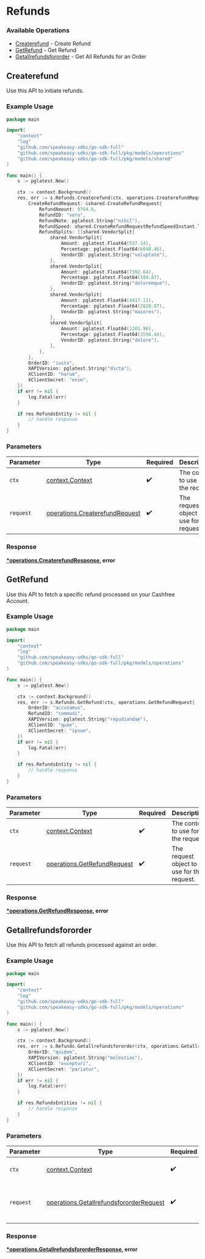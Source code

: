 # Refunds

### Available Operations

* [Createrefund](#createrefund) - Create Refund
* [GetRefund](#getrefund) - Get Refund
* [Getallrefundsfororder](#getallrefundsfororder) - Get All Refunds for an Order

## Createrefund

Use this API to initiate refunds.

### Example Usage

```go
package main

import(
	"context"
	"log"
	"github.com/speakeasy-sdks/go-sdk-full"
	"github.com/speakeasy-sdks/go-sdk-full/pkg/models/operations"
	"github.com/speakeasy-sdks/go-sdk-full/pkg/models/shared"
)

func main() {
    s := pglatest.New()

    ctx := context.Background()
    res, err := s.Refunds.Createrefund(ctx, operations.CreaterefundRequest{
        CreateRefundRequest: &shared.CreateRefundRequest{
            RefundAmount: 9764.6,
            RefundID: "vero",
            RefundNote: pglatest.String("nihil"),
            RefundSpeed: shared.CreateRefundRequestRefundSpeedInstant.ToPointer(),
            RefundSplits: []shared.VendorSplit{
                shared.VendorSplit{
                    Amount: pglatest.Float64(557.14),
                    Percentage: pglatest.Float64(6048.46),
                    VendorID: pglatest.String("voluptate"),
                },
                shared.VendorSplit{
                    Amount: pglatest.Float64(7392.64),
                    Percentage: pglatest.Float64(199.87),
                    VendorID: pglatest.String("doloremque"),
                },
                shared.VendorSplit{
                    Amount: pglatest.Float64(4417.11),
                    Percentage: pglatest.Float64(2828.07),
                    VendorID: pglatest.String("maiores"),
                },
                shared.VendorSplit{
                    Amount: pglatest.Float64(1201.96),
                    Percentage: pglatest.Float64(3594.44),
                    VendorID: pglatest.String("dolore"),
                },
            },
        },
        OrderID: "iusto",
        XAPIVersion: pglatest.String("dicta"),
        XClientID: "harum",
        XClientSecret: "enim",
    })
    if err != nil {
        log.Fatal(err)
    }

    if res.RefundsEntity != nil {
        // handle response
    }
}
```

### Parameters

| Parameter                                                                        | Type                                                                             | Required                                                                         | Description                                                                      |
| -------------------------------------------------------------------------------- | -------------------------------------------------------------------------------- | -------------------------------------------------------------------------------- | -------------------------------------------------------------------------------- |
| `ctx`                                                                            | [context.Context](https://pkg.go.dev/context#Context)                            | :heavy_check_mark:                                                               | The context to use for the request.                                              |
| `request`                                                                        | [operations.CreaterefundRequest](../../models/operations/createrefundrequest.md) | :heavy_check_mark:                                                               | The request object to use for the request.                                       |


### Response

**[*operations.CreaterefundResponse](../../models/operations/createrefundresponse.md), error**


## GetRefund

Use this API to fetch a specific refund processed on your Cashfree Account.

### Example Usage

```go
package main

import(
	"context"
	"log"
	"github.com/speakeasy-sdks/go-sdk-full"
	"github.com/speakeasy-sdks/go-sdk-full/pkg/models/operations"
)

func main() {
    s := pglatest.New()

    ctx := context.Background()
    res, err := s.Refunds.GetRefund(ctx, operations.GetRefundRequest{
        OrderID: "accusamus",
        RefundID: "commodi",
        XAPIVersion: pglatest.String("repudiandae"),
        XClientID: "quae",
        XClientSecret: "ipsum",
    })
    if err != nil {
        log.Fatal(err)
    }

    if res.RefundsEntity != nil {
        // handle response
    }
}
```

### Parameters

| Parameter                                                                  | Type                                                                       | Required                                                                   | Description                                                                |
| -------------------------------------------------------------------------- | -------------------------------------------------------------------------- | -------------------------------------------------------------------------- | -------------------------------------------------------------------------- |
| `ctx`                                                                      | [context.Context](https://pkg.go.dev/context#Context)                      | :heavy_check_mark:                                                         | The context to use for the request.                                        |
| `request`                                                                  | [operations.GetRefundRequest](../../models/operations/getrefundrequest.md) | :heavy_check_mark:                                                         | The request object to use for the request.                                 |


### Response

**[*operations.GetRefundResponse](../../models/operations/getrefundresponse.md), error**


## Getallrefundsfororder

Use this API to fetch all refunds processed against an order.

### Example Usage

```go
package main

import(
	"context"
	"log"
	"github.com/speakeasy-sdks/go-sdk-full"
	"github.com/speakeasy-sdks/go-sdk-full/pkg/models/operations"
)

func main() {
    s := pglatest.New()

    ctx := context.Background()
    res, err := s.Refunds.Getallrefundsfororder(ctx, operations.GetallrefundsfororderRequest{
        OrderID: "quidem",
        XAPIVersion: pglatest.String("molestias"),
        XClientID: "excepturi",
        XClientSecret: "pariatur",
    })
    if err != nil {
        log.Fatal(err)
    }

    if res.RefundsEntities != nil {
        // handle response
    }
}
```

### Parameters

| Parameter                                                                                          | Type                                                                                               | Required                                                                                           | Description                                                                                        |
| -------------------------------------------------------------------------------------------------- | -------------------------------------------------------------------------------------------------- | -------------------------------------------------------------------------------------------------- | -------------------------------------------------------------------------------------------------- |
| `ctx`                                                                                              | [context.Context](https://pkg.go.dev/context#Context)                                              | :heavy_check_mark:                                                                                 | The context to use for the request.                                                                |
| `request`                                                                                          | [operations.GetallrefundsfororderRequest](../../models/operations/getallrefundsfororderrequest.md) | :heavy_check_mark:                                                                                 | The request object to use for the request.                                                         |


### Response

**[*operations.GetallrefundsfororderResponse](../../models/operations/getallrefundsfororderresponse.md), error**

